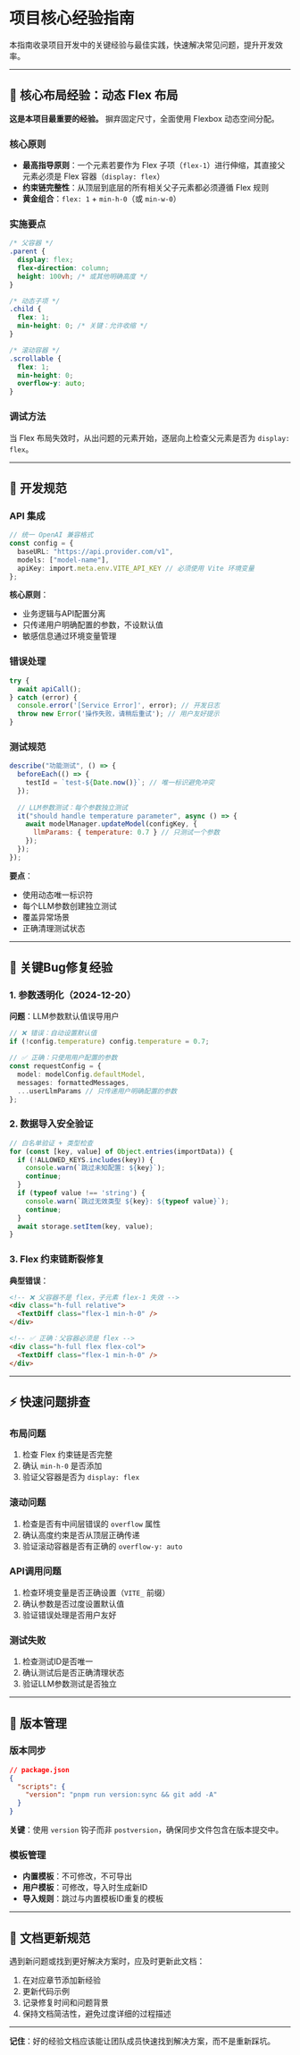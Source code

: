 # 项目核心经验指南

本指南收录项目开发中的关键经验与最佳实践，快速解决常见问题，提升开发效率。

---

## 🎯 核心布局经验：动态 Flex 布局

**这是本项目最重要的经验。** 摒弃固定尺寸，全面使用 Flexbox 动态空间分配。

### 核心原则
- **最高指导原则**：一个元素若要作为 Flex 子项（`flex-1`）进行伸缩，其直接父元素必须是 Flex 容器（`display: flex`）
- **约束链完整性**：从顶层到底层的所有相关父子元素都必须遵循 Flex 规则
- **黄金组合**：`flex: 1` + `min-h-0`（或 `min-w-0`）

### 实施要点
```css
/* 父容器 */
.parent {
  display: flex;
  flex-direction: column;
  height: 100vh; /* 或其他明确高度 */
}

/* 动态子项 */
.child {
  flex: 1;
  min-height: 0; /* 关键：允许收缩 */
}

/* 滚动容器 */
.scrollable {
  flex: 1;
  min-height: 0;
  overflow-y: auto;
}
```

### 调试方法
当 Flex 布局失效时，从出问题的元素开始，逐层向上检查父元素是否为 `display: flex`。

---

## 🔧 开发规范

### API 集成
```typescript
// 统一 OpenAI 兼容格式
const config = {
  baseURL: "https://api.provider.com/v1",
  models: ["model-name"],
  apiKey: import.meta.env.VITE_API_KEY // 必须使用 Vite 环境变量
};
```

**核心原则**：
- 业务逻辑与API配置分离
- 只传递用户明确配置的参数，不设默认值
- 敏感信息通过环境变量管理

### 错误处理
```typescript
try {
  await apiCall();
} catch (error) {
  console.error('[Service Error]', error); // 开发日志
  throw new Error('操作失败，请稍后重试'); // 用户友好提示
}
```

### 测试规范
```javascript
describe("功能测试", () => {
  beforeEach(() => {
    testId = `test-${Date.now()}`; // 唯一标识避免冲突
  });
  
  // LLM参数测试：每个参数独立测试
  it("should handle temperature parameter", async () => {
    await modelManager.updateModel(configKey, {
      llmParams: { temperature: 0.7 } // 只测试一个参数
    });
  });
});
```

**要点**：
- 使用动态唯一标识符
- 每个LLM参数创建独立测试
- 覆盖异常场景
- 正确清理测试状态

---

## 🚨 关键Bug修复经验

### 1. 参数透明化（2024-12-20）
**问题**：LLM参数默认值误导用户
```typescript
// ❌ 错误：自动设置默认值
if (!config.temperature) config.temperature = 0.7;

// ✅ 正确：只使用用户配置的参数
const requestConfig = {
  model: modelConfig.defaultModel,
  messages: formattedMessages,
  ...userLlmParams // 只传递用户明确配置的参数
};
```

### 2. 数据导入安全验证
```typescript
// 白名单验证 + 类型检查
for (const [key, value] of Object.entries(importData)) {
  if (!ALLOWED_KEYS.includes(key)) {
    console.warn(`跳过未知配置: ${key}`);
    continue;
  }
  if (typeof value !== 'string') {
    console.warn(`跳过无效类型 ${key}: ${typeof value}`);
    continue;
  }
  await storage.setItem(key, value);
}
```

### 3. Flex 约束链断裂修复
**典型错误**：
```html
<!-- ❌ 父容器不是 flex，子元素 flex-1 失效 -->
<div class="h-full relative">
  <TextDiff class="flex-1 min-h-0" />
</div>

<!-- ✅ 正确：父容器必须是 flex -->
<div class="h-full flex flex-col">
  <TextDiff class="flex-1 min-h-0" />
</div>
```

---

## ⚡ 快速问题排查

### 布局问题
1. 检查 Flex 约束链是否完整
2. 确认 `min-h-0` 是否添加
3. 验证父容器是否为 `display: flex`

### 滚动问题
1. 检查是否有中间层错误的 `overflow` 属性
2. 确认高度约束是否从顶层正确传递
3. 验证滚动容器是否有正确的 `overflow-y: auto`

### API调用问题
1. 检查环境变量是否正确设置（`VITE_` 前缀）
2. 确认参数是否过度设置默认值
3. 验证错误处理是否用户友好

### 测试失败
1. 检查测试ID是否唯一
2. 确认测试后是否正确清理状态
3. 验证LLM参数测试是否独立

---

## 🔄 版本管理

### 版本同步
```json
// package.json
{
  "scripts": {
    "version": "pnpm run version:sync && git add -A"
  }
}
```
**关键**：使用 `version` 钩子而非 `postversion`，确保同步文件包含在版本提交中。

### 模板管理
- **内置模板**：不可修改，不可导出
- **用户模板**：可修改，导入时生成新ID
- **导入规则**：跳过与内置模板ID重复的模板

---

## 📝 文档更新规范

遇到新问题或找到更好解决方案时，应及时更新此文档：
1. 在对应章节添加新经验
2. 更新代码示例
3. 记录修复时间和问题背景
4. 保持文档简洁性，避免过度详细的过程描述

---

**记住**：好的经验文档应该能让团队成员快速找到解决方案，而不是重新踩坑。

